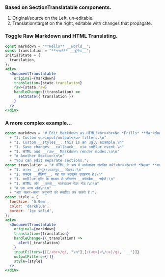 ### Based on SectionTranslatable components.
1. Original/source on the Left, un-editable.
1. Translation/target on the right, editable with changes that propagate.

### Toggle Raw Markdown and HTML Translating.

```jsx
const markdown = "**Hello** __world__";
const translation = "**नमस्ते** __दुनिया__";
initialState = {
  translation,
};
<div>
  <DocumentTranslatable
    original={markdown}
    translation={state.translation}
    raw={state.raw}
    handleChange={(translation) =>
      setState({ translation })
    }
  />
</div>
```

### A more complex example...

```jsx
const markdown = "# Edit Markdown as HTML!<br><br>No *Frills* **Markdown** __WYSIWYG__.\n\n"
  + "1. Custom <u>input/output</u> filters.\n"
  + "1. Custom __styles__, this is an ugly example.\n"
  + "1. Save changes __callback__ via onBlur event.\n"
  + "1. HTML and __raw__ Markdown render modes.\n\n"
  + "# Another Section\n\n"
  + "You can edit separate sections.";
const translation = "# HTML के रूप में मार्कडाउन संपादित करें!<br><br>नो *फ्रिल्स* **मार्कडाउन** __WYSIWYG__।\n\n"
  + "1. कस्टम __इनपुट/आउटपुट__ फ़िल्टर।\n"
  + "1. कस्टम __शैलियाँ__, यह एक बदसूरत उदाहरण है।\n"
  + "1. onBlur इवेंट के माध्यम से परिवर्तन __कॉलबैक__ सहेजें।\n"
  + "1. HTML और __कच्चे__ मार्कडाउन रेंडर मोड।\n\n"
  + "# एक अन्य खंड\n\n"
  + "आप अलग-अलग अनुभागों को संपादित कर सकते हैं।";
const style = {
  fontSize: '0.9em',
  color: 'darkblue',
  border: '1px solid',
};
<div>
  <DocumentTranslatable
    original={markdown}
    translation={translation}
    handleChange={(_translation) =>
      alert(_translation)
    }
    inputFilters={[[/<br>/gi, "\n"],[/(<u>|<\/u>)/gi, '__']]}
    outputFilters={[]}
    style={style}
  />
</div>
```
